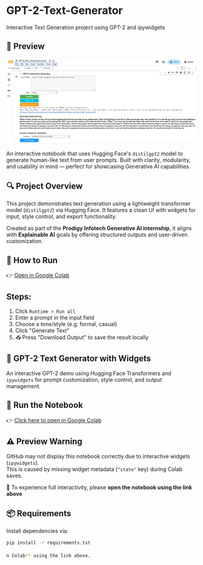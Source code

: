 # GPT-2-Text-Generator
Interactive Text Generation project using GPT-2 and ipywidgets
## 📸 Preview

![Preview](preview.png)

An interactive notebook that uses Hugging Face's `distilgpt2` model to generate human-like text from user prompts. Built with clarity, modularity, and usability in mind — perfect for showcasing Generative AI capabilities.

## 🔍 Project Overview

This project demonstrates text generation using a lightweight transformer model (`distilgpt2`) via Hugging Face. It features a clean UI with widgets for input, style control, and export functionality.

Created as part of the **Prodigy Infotech Generative AI internship**, it aligns with **Explainable AI** goals by offering structured outputs and user-driven customization.

## 🚀 How to Run

👉 [Open in Google Colab](PASTE-YOUR-COLAB-LINK-HERE)

## Steps:
1. Click `Runtime > Run all`
2. Enter a prompt in the input field
3. Choose a tone/style (e.g. formal, casual)
4. Click "Generate Text"
5. 📥 Press "Download Output" to save the result locally

## 📘 GPT-2 Text Generator with Widgets
An interactive GPT-2 demo using Hugging Face Transformers and `ipywidgets` for prompt customization, style control, and output management.

## 🚀 Run the Notebook
👉 [Click here to open in Google Colab](https://colab.research.google.com/github/VinjamuriPranaya/GPT-2-Text-Generator/blob/main/GPT2_Text_Generator.ipynb)

## ⚠️ Preview Warning

GitHub may not display this notebook correctly due to interactive widgets (`ipywidgets`).  
This is caused by missing widget metadata (`"state"` key) during Colab saves.  

🔧 To experience full interactivity, please **open the notebook using the link above**


## 📦 Requirements

Install dependencies via:

```bash
pip install -r requirements.txt

n Colab** using the link above.
